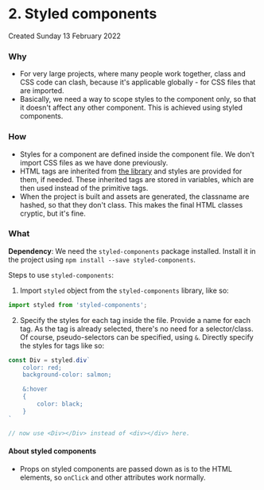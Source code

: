 # 2. Styled components
Created Sunday 13 February 2022

### Why
- For very large projects, where many people work together, class and CSS code can clash, because it's applicable globally - for CSS files that are imported.
- Basically, we need a way to scope styles to the component only, so that it doesn't affect any other component. This is achieved using styled components.

### How
- Styles for a component are defined inside the component file. We don't import CSS files as we have done previously.
- HTML tags are inherited from [the library](https://styled-components.com/) and styles are provided for them, if needed. These inherited tags are stored in variables, which are then used instead of the primitive tags.
- When the project is built and assets are generated, the classname are hashed, so that they don't class. This makes the final HTML classes cryptic, but it's fine.

### What
**Dependency**: We need the `styled-components` package installed. Install it in the project using `npm install --save styled-components`.

Steps to use `styled-components`:
1. Import `styled` object from the `styled-components` library, like so:
```jsx
import styled from 'styled-components';
```
2. Specify the styles for each tag inside the file. Provide a name for each tag. As the tag is already selected, there's no need for a selector/class. Of course, pseudo-selectors can be specified, using `&`. Directly specify the styles for tags like so:
```jsx
const Div = styled.div`
	color: red;
	background-color: salmon;

	&:hover
	{
		color: black;
	}
`

// now use <Div></Div> instead of <div></div> here.
```

#### About styled components
- Props on styled components are passed down as is to the HTML elements, so `onClick` and other attributes work normally.